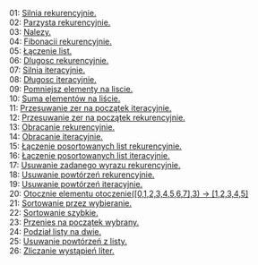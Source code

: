 01: [Silnia rekurencyjnie.](../master/old/zadanie_01.erl)<br>
02: [Parzysta rekurencyjnie.](../master/old/zadanie_02.erl)<br>
03: [Nalezy.](../master/old/zadanie_03.erl)<br>
04: [Fibonacii rekurencyjnie.](../master/old/zadanie_04.erl)<br>
05: [Łączenie list.](../master/old/zadanie_05.erl)<br>
06: [Dlugosc rekurencyjnie.](../master/old/zadanie_06.erl)<br>
07: [Silnia iteracyjnie.](../master/old/zadanie_07.erl)<br>
08: [Długosc iteracyjnie.](../master/old/zadanie_08.erl)<br>
09: [Pomniejsz elementy na liscie.](../master/old/zadanie_09.erl)<br>
10: [Suma elementów na liście.](../master/old/zadanie_10.erl)<br>
11: [Przesuwanie zer na początek iteracyjnie.](../master/old/zadanie_11.erl)<br>
12: [Przesuwanie zer na początek rekurencyjnie.](../master/old/zadanie_12.erl)<br>
13: [Obracanie rekurencyjnie.](../master/old/zadanie_13.erl)<br>
14: [Obracanie iteracyjnie.](../master/old/zadanie_14.erl)<br>
15: [Łączenie posortowanych list rekurencyjnie.](../master/old/zadanie_15.erl)<br>
16: [Łączenie posortowanych list iteracyjnie.](../master/old/zadanie_16.erl)<br>
17: [Usuwanie zadanego wyrazu rekurencyjnie.](../master/old/zadanie_17.erl)<br>
18: [Usuwanie powtórzeń rekurencyjnie.](../master/old/zadanie_18.erl)<br>
19: [Usuwanie powtórzeń iteracyjnie.](../master/old/zadanie_19.erl)<br>
20: [Otocznie elementu otoczenie([0,1,2,3,4,5,6,7],3) -> [1,2,3,4,5]](../master/old/zadanie_20.erl)<br>
21: [Sortowanie przez wybieranie.](../master/old/zadanie_21.erl)<br>
22: [Sortowanie szybkie.](../master/old/zadanie_22.erl)<br>
23: [Przenies na początek wybrany.](../master/old/zadanie_23.erl)<br>
24: [Podział listy na dwie.](../master/old/zadanie_24.erl)<br>
25: [Usuwanie powtórzeń z listy.](../master/old/zadanie_25.erl)<br>
26: [Zliczanie wystąpień liter.](../master/old/zadanie_26.erl)<br>
